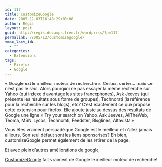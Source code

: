 ```yaml
---
id: 117
title: CustomizeGoogle
date: 2005-12-03T16:48:29+00:00
author: Régis
layout: post
guid: http://regis.decamps.free.fr/wordpress/?p=117
permalink: /2005/12/customizegoogle/
tmac_last_id:
  - ""
categories:
  - Extensions
tags:
  - Firefox
  - Google
---
```

« Google est le meilleur moteur de recherche ». Certes, certes&#8230; mais ce n&rsquo;est pas le seul. Alors pourquoi ne pas essayer la même recherche sur Yahoo (qui indexe d&rsquo;avantage les sites francophones), Ask Jeeves (qui présente les résultats sous forme de groupes), Technorati (la référence pour la recherche sur les blogs), etc? C&rsquo;est exactement ce que propose cette extension pour firefox. Elle ajoute juste au dessus des résultats de Google une ligne « Try your search on Yahoo, Ask Jeeves, AllTheWeb, Teoma, MSN, Lycos, Technorati, Feedster, Bloglines, Altavista »

Vous êtes vraiment persuadé que Google est le meilleur et n&rsquo;allez jamais ailleurs. Son seul défaut sont les liens sponsorisés? Eh bien, customizeGoogle permet également de les retirer de la page.

Et avec plein d&rsquo;autres améliorations de google,
  
 [CustomizeGoogle](https://addons.mozilla.org/extensions/moreinfo.php?id=743&application=firefox) fait vraiment de Google le meilleur moteur de recherche!